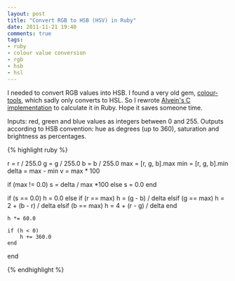 ```yaml
---
layout: post
title: "Convert RGB to HSB (HSV) in Ruby"
date: 2011-11-21 19:40
comments: true
tags: 
- ruby
- colour value conversion
- rgb
- hsb
- hsl
---
```


I needed to convert RGB values into HSB. I found a very old gem, [colour-tools][1], which sadly only converts to HSL. So I rewrote [Alvein's C implementation][2] to calculate it in Ruby. Hope it saves someone time.

Inputs: red, green and blue values as integers between 0 and 255. Outputs according to HSB convention: hue as degrees (up to 360), saturation and brightness as percentages.

{% highlight ruby %}

r = r / 255.0
g = g / 255.0
b = b / 255.0
max = [r, g, b].max
min = [r, g, b].min
delta = max - min
v = max * 100

if (max != 0.0)
	s = delta / max *100
else
	s = 0.0
end

if (s == 0.0) 
	h = 0.0
else
	if (r == max)
		h = (g - b) / delta
	elsif (g == max)
		h = 2 + (b - r) / delta
	elsif (b == max)
		h = 4 + (r - g) / delta
	end

	h *= 60.0

	if (h < 0)
		h += 360.0
	end
end

{% endhighlight %}

[1]: http://rubygems.org/gems/color-tools
[2]: http://forums.devshed.com/c-programming-42/rgb-to-hsv-conversion-rountine-162526.html